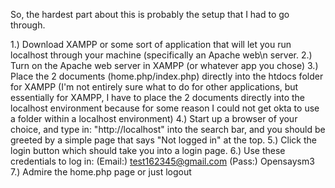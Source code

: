 So, the hardest part about this is probably the setup that I had to go through.

1.) Download XAMPP or some sort of application that will let you run localhost through your machine (specifically an Apache web\n
server.
2.) Turn on the Apache web server in XAMPP (or whatever app you chose)
3.) Place the 2 documents (home.php/index.php) directly into the htdocs folder for XAMPP (I'm not entirely sure what to do for
other applications, but essentially for XAMPP, I have to place the 2 documents directly into the localhost environment because
for some reason I could not get okta to use a folder within a localhost environment)
4.) Start up a browser of your choice, and type in: "http://localhost" into the search bar, and you should be greeted by a 
simple page that says "Not logged in" at the top.
5.) Click the login button which should take you into a login page.
6.) Use these credentials to log in: (Email:) test162345@gmail.com (Pass:) Opensaysm3
7.) Admire the home.php page or just logout
